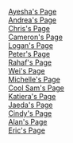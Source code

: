[Ayesha's Page](https://techambassadors-ggc.github.io/MACK/code/TAP_Expo/ayesha.html)<br/>
[Andrea's Page](https://techambassadors-ggc.github.io/MACK/code/TAP_Expo/Andrea.html)<br/>
[Chris's Page](https://techambassadors-ggc.github.io/MACK/code/TAP_Expo/chris.html)<br/>
[Cameron's Page](https://techambassadors-ggc.github.io/MACK/code/TAP_Expo/Cameron.html)<br/>
[Logan's Page](https://techambassadors-ggc.github.io/MACK/code/TAP_Expo/logan.html)<br/>
[Peter's Page](https://techambassadors-ggc.github.io/MACK/code/TAP_Expo/Peter.html)<br/>
[Rahaf's Page](https://techambassadors-ggc.github.io/MACK/code/TAP_Expo/Rahaf.html)<br/>
[Wei's Page](https://techambassadors-ggc.github.io/MACK/code/TAP_Expo/wj.html)<br/>
[Michelle's Page](https://techambassadors-ggc.github.io/MACK/code/TAP_Expo/Michelle.html)<br/>
[Cool Sam's Page](https://techambassadors-ggc.github.io/MACK/code/TAP_Expo/coolsam.html)<br/>
[Katiera's Page](https://techambassadors-ggc.github.io/MACK/code/TAP_Expo/katiera.html)<br/>
[Jaeda's Page](https://techambassadors-ggc.github.io/MACK/code/TAP_Expo/Jaeda.html)<br/>
[Cindy's Page](https://techambassadors-ggc.github.io/MACK/code/TAP_Expo/cindy.html)<br/>
[Alan's Page](https://techambassadors-ggc.github.io/MACK/code/TAP_Expo/alan.html)<br/>
[Eric's Page](https://techambassadors-ggc.github.io/MACK/code/Eric.html)<br/>

